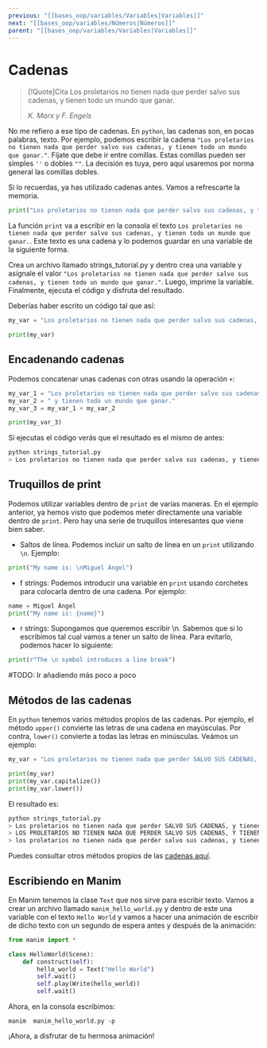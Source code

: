 ```yaml
---
previous: "[[bases_oop/variables/Variables|Variables]]"
next: "[[bases_oop/variables/Números|Números]]"
parent: "[[bases_oop/variables/Variables|Variables]]"
---
```


# Cadenas

>[!Quote]Cita 
>Los proletarios no tienen nada que perder salvo sus cadenas, y tienen todo un mundo que ganar.
>
> *K. Marx y F. Engels*

  

No me refiero a ese tipo de cadenas. En `python`, las cadenas son, en pocas palabras, texto. Por ejemplo, podemos escribir la cadena `"Los proletarios no tienen nada que perder salvo sus cadenas, y tienen todo un mundo que ganar."`. Fíjate que debe ir entre comillas. Estas comillas pueden ser simples `''` o dobles `""`. La decisión es tuya, pero aquí usaremos por norma general las comillas dobles.


Si lo recuerdas, ya has utilizado cadenas antes. Vamos a refrescarte la memoria.


```python title="python"
print("Los proletarios no tienen nada que perder salvo sus cadenas, y tienen todo un mundo que ganar.")
```

La función `print` va a escribir en la consola el texto `Los proletarios no tienen nada que perder salvo sus cadenas, y tienen todo un mundo que ganar.`. Este texto es una cadena y lo podemos guardar en una variable de la siguiente forma.

Crea un archivo llamado strings_tutorial.py y dentro crea una variable y asígnale el valor `"Los proletarios no tienen nada que perder salvo sus cadenas, y tienen todo un mundo que ganar."`. Luego, imprime la variable. Finalmente, ejecuta el código y disfruta del resultado.

Deberías haber escrito un código tal que así:

```python title="python"
my_var = "Los proletarios no tienen nada que perder salvo sus cadenas, y tienen todo un mundo que ganar."

print(my_var)
```

## Encadenando cadenas

Podemos concatenar unas cadenas con otras usando la operación `+`:


```python title="python"
my_var_1 = "Los proletarios no tienen nada que perder salvo sus cadenas,"
my_var_2 = " y tienen todo un mundo que ganar."
my_var_3 = my_var_1 + my_var_2

print(my_var_3)
```

Si ejecutas el código verás que el resultado es el mismo de antes:

```bash title="Terminal"
python strings_tutorial.py
> Los proletarios no tienen nada que perder salvo sus cadenas, y tienen todo un mundo que ganar.
```

## Truquillos de print

  Podemos utilizar variables dentro de `print` de varias maneras. En el ejemplo anterior, ya hemos visto que podemos meter directamente una variable dentro de `print`. Pero hay una serie de truquillos interesantes que viene bien saber.

* Saltos de línea. Podemos incluir un salto de línea en un `print` utilizando `\n`. Ejemplo:

```python title="python"
print("My name is: \nMiguel Ángel")
```

* f strings: Podemos introducir una variable en `print` usando corchetes para colocarla dentro de una cadena. Por ejemplo:

```python title="python"
name = Miguel Ángel
print("My name is: {name}")
```

* r strings: Supongamos que queremos escribir \n. Sabemos que si lo escribimos tal cual vamos a tener un salto de línea. Para evitarlo, podemos hacer lo siguiente:

```python title="python"
print(r"The \n symbol introduces a line break")
```

#TODO: Ir añadiendo más poco a poco 
## Métodos de las cadenas

En `python` tenemos varios métodos propios de las cadenas. Por ejemplo, el método `upper()` convierte las letras de una cadena en mayúsculas. Por contra, `lower()` convierte a todas las letras en minúsculas. Veámos un ejemplo:

```python title="python"
my_var = "Los proletarios no tienen nada que perder SALVO SUS CADENAS, y tienen todo un mundo que ganar."

print(my_var)
print(my_var.capitalize())
print(my_var.lower())
```

El resultado es:

```bash title="Terminal"
python strings_tutorial.py
> Los proletarios no tienen nada que perder SALVO SUS CADENAS, y tienen todo un mundo que ganar.
> LOS PROLETARIOS NO TIENEN NADA QUE PERDER SALVO SUS CADENAS, Y TIENEN TODO UN MUNDO QUE GANAR.
> los proletarios no tienen nada que perder salvo sus cadenas, y tienen todo un mundo que ganar.
```

Puedes consultar otros métodos propios de las [cadenas aquí](https://www.w3schools.com/python/python_ref_string.asp).
## Escribiendo en Manim

En Manim tenemos la clase `Text` que nos sirve para escribir texto. Vamos a crear un archivo llamado `manim_hello_world.py` y dentro de este una variable con el texto `Hello World` y vamos a hacer una animación de escribir de dicho texto con un segundo de espera antes y después de la animación:

```python title="python"
from manim import *

class HelloWorld(Scene):
    def construct(self):
        hello_world = Text("Hello World")
        self.wait()
        self.play(Write(hello_world))
        self.wait()
```

Ahora, en la consola escribimos:

```shell title="Terminal"
manim  manim_hello_world.py -p
```

¡Ahora, a disfrutar de tu hermosa animación!